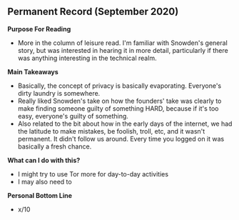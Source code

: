 ## Permanent Record (September 2020)
**Purpose For Reading**
- More in the column of leisure read. I'm familiar with Snowden's general story, but was interested in hearing it in more detail, particularly if there was anything interesting in the technical realm.
 
**Main Takeaways**
- Basically, the concept of privacy is basically evaporating. Everyone's dirty laundry is somewhere.
- Really liked Snowden's take on how the founders' take was clearly to make finding someone guilty of something HARD, because if it's too easy, everyone's guilty of something.
- Also related to the bit about how in the early days of the internet, we had the latitude to make mistakes, be foolish, troll, etc, and it wasn't permanent. It didn't follow us around. Every time you logged on it was basically a fresh chance.

**What can I do with this?**
- I might try to use Tor more for day-to-day activities
- I may also need to 

**Personal Bottom Line**
- x/10
<!--stackedit_data:
eyJoaXN0b3J5IjpbLTQ2NDk4NDc1NCwtMTQyMTg2ODc0MSw3NT
Q2ODAyOF19
-->